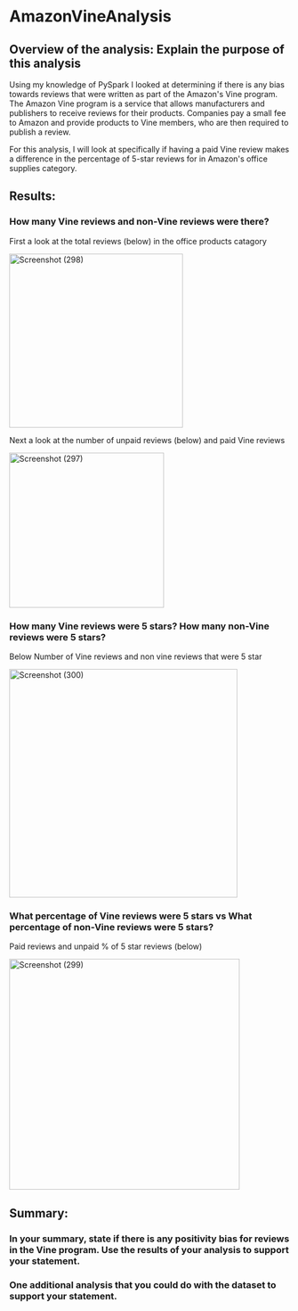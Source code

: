 # AmazonVineAnalysis

## Overview of the analysis: Explain the purpose of this analysis

Using my knowledge of PySpark I looked at determining if there is any bias towards reviews that were written as part of the Amazon's Vine program. The Amazon Vine program is a service that allows manufacturers and publishers to receive reviews for their products. Companies pay a small fee to Amazon and provide products to Vine members, who are then required to publish a review. 

For this analysis, I will look at specifically if having a paid Vine review makes a difference in the percentage of 5-star reviews for in Amazon's office supplies category. 

## Results: 

### How many Vine reviews and non-Vine reviews were there?

First a look at the total reviews (below) in the office products catagory

<img width="312" alt="Screenshot (298)" src="https://user-images.githubusercontent.com/102890151/179434005-4df25f80-349b-44f5-bb0f-bbedaab9dccd.png">

Next a look at the number of unpaid reviews (below) and paid Vine reviews

<img width="278" alt="Screenshot (297)" src="https://user-images.githubusercontent.com/102890151/179434167-7d01108a-dfeb-49db-9e85-bf924f12c004.png">


### How many Vine reviews were 5 stars? How many non-Vine reviews were 5 stars?

Below Number of Vine reviews and non vine reviews that were 5 star

<img width="410" alt="Screenshot (300)" src="https://user-images.githubusercontent.com/102890151/179435493-b4fc1bc8-1154-486f-bed0-8b016c826f2a.png">

### What percentage of Vine reviews were 5 stars vs What percentage of non-Vine reviews were 5 stars?

Paid reviews and unpaid % of 5 star reviews (below)

<img width="414" alt="Screenshot (299)" src="https://user-images.githubusercontent.com/102890151/179435168-49af8597-ebf6-459c-b5a2-23f70e693d9f.png">


## Summary: 

### In your summary, state if there is any positivity bias for reviews in the Vine program. Use the results of your analysis to support your statement.

### One additional analysis that you could do with the dataset to support your statement.
